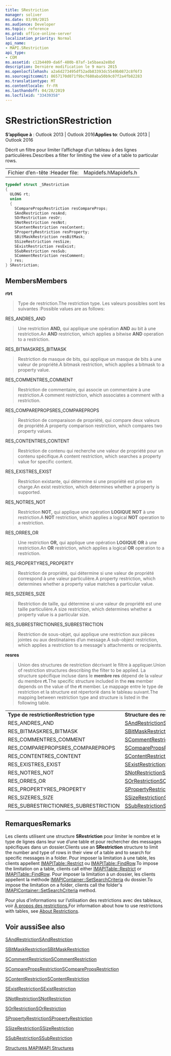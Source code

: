 ```yaml
---
title: SRestriction
manager: soliver
ms.date: 03/09/2015
ms.audience: Developer
ms.topic: reference
ms.prod: office-online-server
localization_priority: Normal
api_name:
- MAPI.SRestriction
api_type:
- COM
ms.assetid: c12b4409-da6f-480b-87af-1e5baea2e8bd
description: Dernière modification le 9 mars 2015
ms.openlocfilehash: a2a6d273495df52adb83393dc5549b0872c8f6f3
ms.sourcegitcommit: 8657170d071f9bcf680aba50b9c07f2a4fb82283
ms.translationtype: MT
ms.contentlocale: fr-FR
ms.lasthandoff: 04/28/2019
ms.locfileid: "33439358"
---
```

# <a name="srestriction"></a><span data-ttu-id="6ca65-103">SRestriction</span><span class="sxs-lookup"><span data-stu-id="6ca65-103">SRestriction</span></span>

  
  
<span data-ttu-id="6ca65-104">**S’applique à** : Outlook 2013 | Outlook 2016</span><span class="sxs-lookup"><span data-stu-id="6ca65-104">**Applies to**: Outlook 2013 | Outlook 2016</span></span> 
  
<span data-ttu-id="6ca65-105">Décrit un filtre pour limiter l’affichage d’un tableau à des lignes particulières.</span><span class="sxs-lookup"><span data-stu-id="6ca65-105">Describes a filter for limiting the view of a table to particular rows.</span></span> 
  
|||
|:-----|:-----|
|<span data-ttu-id="6ca65-106">Fichier d’en-tête :</span><span class="sxs-lookup"><span data-stu-id="6ca65-106">Header file:</span></span>  <br/> |<span data-ttu-id="6ca65-107">Mapidefs.h</span><span class="sxs-lookup"><span data-stu-id="6ca65-107">Mapidefs.h</span></span>  <br/> |
   
```cpp
typedef struct _SRestriction
{
  ULONG rt;
  union
  {
    SComparePropsRestriction resCompareProps;
    SAndRestriction resAnd;
    SOrRestriction resOr;
    SNotRestriction resNot;
    SContentRestriction resContent;
    SPropertyRestriction resProperty;
    SBitMaskRestriction resBitMask;
    SSizeRestriction resSize;
    SExistRestriction resExist;
    SSubRestriction resSub;
    SCommentRestriction resComment;
  } res;
} SRestriction;

```

## <a name="members"></a><span data-ttu-id="6ca65-108">Members</span><span class="sxs-lookup"><span data-stu-id="6ca65-108">Members</span></span>

 <span data-ttu-id="6ca65-109">**rt**</span><span class="sxs-lookup"><span data-stu-id="6ca65-109">**rt**</span></span>
  
> <span data-ttu-id="6ca65-110">Type de restriction.</span><span class="sxs-lookup"><span data-stu-id="6ca65-110">The restriction type.</span></span> <span data-ttu-id="6ca65-111">Les valeurs possibles sont les suivantes :</span><span class="sxs-lookup"><span data-stu-id="6ca65-111">Possible values are as follows:</span></span> 
    
<span data-ttu-id="6ca65-112">RES_AND</span><span class="sxs-lookup"><span data-stu-id="6ca65-112">RES_AND</span></span> 
  
> <span data-ttu-id="6ca65-113">Une restriction **AND,** qui applique une opération **AND** au bit à une restriction.</span><span class="sxs-lookup"><span data-stu-id="6ca65-113">An **AND** restriction, which applies a bitwise **AND** operation to a restriction.</span></span> 
    
<span data-ttu-id="6ca65-114">RES_BITMASK</span><span class="sxs-lookup"><span data-stu-id="6ca65-114">RES_BITMASK</span></span> 
  
> <span data-ttu-id="6ca65-115">Restriction de masque de bits, qui applique un masque de bits à une valeur de propriété.</span><span class="sxs-lookup"><span data-stu-id="6ca65-115">A bitmask restriction, which applies a bitmask to a property value.</span></span>
    
<span data-ttu-id="6ca65-116">RES_COMMENT</span><span class="sxs-lookup"><span data-stu-id="6ca65-116">RES_COMMENT</span></span> 
  
> <span data-ttu-id="6ca65-117">Restriction de commentaire, qui associe un commentaire à une restriction.</span><span class="sxs-lookup"><span data-stu-id="6ca65-117">A comment restriction, which associates a comment with a restriction.</span></span>
    
<span data-ttu-id="6ca65-118">RES_COMPAREPROPS</span><span class="sxs-lookup"><span data-stu-id="6ca65-118">RES_COMPAREPROPS</span></span> 
  
> <span data-ttu-id="6ca65-119">Restriction de comparaison de propriété, qui compare deux valeurs de propriété.</span><span class="sxs-lookup"><span data-stu-id="6ca65-119">A property comparison restriction, which compares two property values.</span></span>
    
<span data-ttu-id="6ca65-120">RES_CONTENT</span><span class="sxs-lookup"><span data-stu-id="6ca65-120">RES_CONTENT</span></span> 
  
> <span data-ttu-id="6ca65-121">Restriction de contenu qui recherche une valeur de propriété pour un contenu spécifique.</span><span class="sxs-lookup"><span data-stu-id="6ca65-121">A content restriction, which searches a property value for specific content.</span></span>
    
<span data-ttu-id="6ca65-122">RES_EXIST</span><span class="sxs-lookup"><span data-stu-id="6ca65-122">RES_EXIST</span></span> 
  
> <span data-ttu-id="6ca65-123">Restriction existante, qui détermine si une propriété est prise en charge.</span><span class="sxs-lookup"><span data-stu-id="6ca65-123">An exist restriction, which determines whether a property is supported.</span></span>
    
<span data-ttu-id="6ca65-124">RES_NOT</span><span class="sxs-lookup"><span data-stu-id="6ca65-124">RES_NOT</span></span> 
  
> <span data-ttu-id="6ca65-125">Restriction **NOT,** qui applique une opération **LOGIQUE NOT** à une restriction.</span><span class="sxs-lookup"><span data-stu-id="6ca65-125">A **NOT** restriction, which applies a logical **NOT** operation to a restriction.</span></span> 
    
<span data-ttu-id="6ca65-126">RES_OR</span><span class="sxs-lookup"><span data-stu-id="6ca65-126">RES_OR</span></span> 
  
> <span data-ttu-id="6ca65-127">Une restriction **OR,** qui applique une opération **LOGIQUE OR** à une restriction.</span><span class="sxs-lookup"><span data-stu-id="6ca65-127">An **OR** restriction, which applies a logical **OR** operation to a restriction.</span></span> 
    
<span data-ttu-id="6ca65-128">RES_PROPERTY</span><span class="sxs-lookup"><span data-stu-id="6ca65-128">RES_PROPERTY</span></span> 
  
> <span data-ttu-id="6ca65-129">Restriction de propriété, qui détermine si une valeur de propriété correspond à une valeur particulière.</span><span class="sxs-lookup"><span data-stu-id="6ca65-129">A property restriction, which determines whether a property value matches a particular value.</span></span>
    
<span data-ttu-id="6ca65-130">RES_SIZE</span><span class="sxs-lookup"><span data-stu-id="6ca65-130">RES_SIZE</span></span> 
  
> <span data-ttu-id="6ca65-131">Restriction de taille, qui détermine si une valeur de propriété est une taille particulière.</span><span class="sxs-lookup"><span data-stu-id="6ca65-131">A size restriction, which determines whether a property value is a particular size.</span></span>
    
<span data-ttu-id="6ca65-132">RES_SUBRESTRICTION</span><span class="sxs-lookup"><span data-stu-id="6ca65-132">RES_SUBRESTRICTION</span></span> 
  
> <span data-ttu-id="6ca65-133">Restriction de sous-objet, qui applique une restriction aux pièces jointes ou aux destinataires d’un message.</span><span class="sxs-lookup"><span data-stu-id="6ca65-133">A sub-object restriction, which applies a restriction to a message's attachments or recipients.</span></span>
    
 <span data-ttu-id="6ca65-134">**res**</span><span class="sxs-lookup"><span data-stu-id="6ca65-134">**res**</span></span>
  
> <span data-ttu-id="6ca65-135">Union des structures de restriction décrivant le filtre à appliquer.</span><span class="sxs-lookup"><span data-stu-id="6ca65-135">Union of restriction structures describing the filter to be applied.</span></span> <span data-ttu-id="6ca65-136">La structure spécifique incluse dans le **membre res** dépend de la valeur du membre **rt.**</span><span class="sxs-lookup"><span data-stu-id="6ca65-136">The specific structure included in the **res** member depends on the value of the **rt** member.</span></span> <span data-ttu-id="6ca65-137">Le mappage entre le type de restriction et la structure est répertorié dans le tableau suivant.</span><span class="sxs-lookup"><span data-stu-id="6ca65-137">The mapping between restriction type and structure is listed in the following table.</span></span> 
    
|||
|:-----|:-----|
|<span data-ttu-id="6ca65-138">**Type de restriction**</span><span class="sxs-lookup"><span data-stu-id="6ca65-138">**Restriction type**</span></span> <br/> |<span data-ttu-id="6ca65-139">**Structure des restrictions**</span><span class="sxs-lookup"><span data-stu-id="6ca65-139">**Restriction structure**</span></span> <br/> |
|<span data-ttu-id="6ca65-140">RES_AND</span><span class="sxs-lookup"><span data-stu-id="6ca65-140">RES_AND</span></span>  <br/> |[<span data-ttu-id="6ca65-141">SAndRestriction</span><span class="sxs-lookup"><span data-stu-id="6ca65-141">SAndRestriction</span></span>](sandrestriction.md) <br/> |
|<span data-ttu-id="6ca65-142">RES_BITMASK</span><span class="sxs-lookup"><span data-stu-id="6ca65-142">RES_BITMASK</span></span>  <br/> |[<span data-ttu-id="6ca65-143">SBitMaskRestriction</span><span class="sxs-lookup"><span data-stu-id="6ca65-143">SBitMaskRestriction</span></span>](sbitmaskrestriction.md) <br/> |
|<span data-ttu-id="6ca65-144">RES_COMMENT</span><span class="sxs-lookup"><span data-stu-id="6ca65-144">RES_COMMENT</span></span>  <br/> |[<span data-ttu-id="6ca65-145">SCommentRestriction</span><span class="sxs-lookup"><span data-stu-id="6ca65-145">SCommentRestriction</span></span>](scommentrestriction.md) <br/> |
|<span data-ttu-id="6ca65-146">RES_COMPAREPROPS</span><span class="sxs-lookup"><span data-stu-id="6ca65-146">RES_COMPAREPROPS</span></span>  <br/> |[<span data-ttu-id="6ca65-147">SComparePropsRestriction</span><span class="sxs-lookup"><span data-stu-id="6ca65-147">SComparePropsRestriction</span></span>](scomparepropsrestriction.md) <br/> |
|<span data-ttu-id="6ca65-148">RES_CONTENT</span><span class="sxs-lookup"><span data-stu-id="6ca65-148">RES_CONTENT</span></span>  <br/> |[<span data-ttu-id="6ca65-149">SContentRestriction</span><span class="sxs-lookup"><span data-stu-id="6ca65-149">SContentRestriction</span></span>](scontentrestriction.md) <br/> |
|<span data-ttu-id="6ca65-150">RES_EXIST</span><span class="sxs-lookup"><span data-stu-id="6ca65-150">RES_EXIST</span></span>  <br/> |[<span data-ttu-id="6ca65-151">SExistRestriction</span><span class="sxs-lookup"><span data-stu-id="6ca65-151">SExistRestriction</span></span>](sexistrestriction.md) <br/> |
|<span data-ttu-id="6ca65-152">RES_NOT</span><span class="sxs-lookup"><span data-stu-id="6ca65-152">RES_NOT</span></span>  <br/> |[<span data-ttu-id="6ca65-153">SNotRestriction</span><span class="sxs-lookup"><span data-stu-id="6ca65-153">SNotRestriction</span></span>](snotrestriction.md) <br/> |
|<span data-ttu-id="6ca65-154">RES_OR</span><span class="sxs-lookup"><span data-stu-id="6ca65-154">RES_OR</span></span>  <br/> |[<span data-ttu-id="6ca65-155">SOrRestriction</span><span class="sxs-lookup"><span data-stu-id="6ca65-155">SOrRestriction</span></span>](sorrestriction.md) <br/> |
|<span data-ttu-id="6ca65-156">RES_PROPERTY</span><span class="sxs-lookup"><span data-stu-id="6ca65-156">RES_PROPERTY</span></span>  <br/> |[<span data-ttu-id="6ca65-157">SPropertyRestriction</span><span class="sxs-lookup"><span data-stu-id="6ca65-157">SPropertyRestriction</span></span>](spropertyrestriction.md) <br/> |
|<span data-ttu-id="6ca65-158">RES_SIZE</span><span class="sxs-lookup"><span data-stu-id="6ca65-158">RES_SIZE</span></span>  <br/> |[<span data-ttu-id="6ca65-159">SSizeRestriction</span><span class="sxs-lookup"><span data-stu-id="6ca65-159">SSizeRestriction</span></span>](ssizerestriction.md) <br/> |
|<span data-ttu-id="6ca65-160">RES_SUBRESTRICTION</span><span class="sxs-lookup"><span data-stu-id="6ca65-160">RES_SUBRESTRICTION</span></span>  <br/> |[<span data-ttu-id="6ca65-161">SSubRestriction</span><span class="sxs-lookup"><span data-stu-id="6ca65-161">SSubRestriction</span></span>](ssubrestriction.md) <br/> |
   
## <a name="remarks"></a><span data-ttu-id="6ca65-162">Remarques</span><span class="sxs-lookup"><span data-stu-id="6ca65-162">Remarks</span></span>

<span data-ttu-id="6ca65-163">Les clients utilisent une structure **SRestriction** pour limiter le nombre et le type de lignes dans leur vue d’une table et pour rechercher des messages spécifiques dans un dossier.</span><span class="sxs-lookup"><span data-stu-id="6ca65-163">Clients use an **SRestriction** structure to limit the number and type of rows in their view of a table and to search for specific messages in a folder.</span></span> <span data-ttu-id="6ca65-164">Pour imposer la limitation à une table, les clients appellent [IMAPITable::Restrict](imapitable-restrict.md) ou [IMAPITable::FindRow](imapitable-findrow.md).</span><span class="sxs-lookup"><span data-stu-id="6ca65-164">To impose the limitation on a table, clients call either [IMAPITable::Restrict](imapitable-restrict.md) or [IMAPITable::FindRow](imapitable-findrow.md).</span></span> <span data-ttu-id="6ca65-165">Pour imposer la limitation à un dossier, les clients appellent la méthode [IMAPIContainer::SetSearchCriteria](imapicontainer-setsearchcriteria.md) du dossier.</span><span class="sxs-lookup"><span data-stu-id="6ca65-165">To impose the limitation on a folder, clients call the folder's [IMAPIContainer::SetSearchCriteria](imapicontainer-setsearchcriteria.md) method.</span></span> 
  
<span data-ttu-id="6ca65-166">Pour plus d’informations sur l’utilisation des restrictions avec des tableaux, voir [À propos des restrictions.](about-restrictions.md)</span><span class="sxs-lookup"><span data-stu-id="6ca65-166">For information about how to use restrictions with tables, see [About Restrictions](about-restrictions.md).</span></span> 
  
## <a name="see-also"></a><span data-ttu-id="6ca65-167">Voir aussi</span><span class="sxs-lookup"><span data-stu-id="6ca65-167">See also</span></span>



[<span data-ttu-id="6ca65-168">SAndRestriction</span><span class="sxs-lookup"><span data-stu-id="6ca65-168">SAndRestriction</span></span>](sandrestriction.md)
  
[<span data-ttu-id="6ca65-169">SBitMaskRestriction</span><span class="sxs-lookup"><span data-stu-id="6ca65-169">SBitMaskRestriction</span></span>](sbitmaskrestriction.md)
  
[<span data-ttu-id="6ca65-170">SCommentRestriction</span><span class="sxs-lookup"><span data-stu-id="6ca65-170">SCommentRestriction</span></span>](scommentrestriction.md)
  
[<span data-ttu-id="6ca65-171">SComparePropsRestriction</span><span class="sxs-lookup"><span data-stu-id="6ca65-171">SComparePropsRestriction</span></span>](scomparepropsrestriction.md)
  
[<span data-ttu-id="6ca65-172">SContentRestriction</span><span class="sxs-lookup"><span data-stu-id="6ca65-172">SContentRestriction</span></span>](scontentrestriction.md)
  
[<span data-ttu-id="6ca65-173">SExistRestriction</span><span class="sxs-lookup"><span data-stu-id="6ca65-173">SExistRestriction</span></span>](sexistrestriction.md)
  
[<span data-ttu-id="6ca65-174">SNotRestriction</span><span class="sxs-lookup"><span data-stu-id="6ca65-174">SNotRestriction</span></span>](snotrestriction.md)
  
[<span data-ttu-id="6ca65-175">SOrRestriction</span><span class="sxs-lookup"><span data-stu-id="6ca65-175">SOrRestriction</span></span>](sorrestriction.md)
  
[<span data-ttu-id="6ca65-176">SPropertyRestriction</span><span class="sxs-lookup"><span data-stu-id="6ca65-176">SPropertyRestriction</span></span>](spropertyrestriction.md)
  
[<span data-ttu-id="6ca65-177">SSizeRestriction</span><span class="sxs-lookup"><span data-stu-id="6ca65-177">SSizeRestriction</span></span>](ssizerestriction.md)
  
[<span data-ttu-id="6ca65-178">SSubRestriction</span><span class="sxs-lookup"><span data-stu-id="6ca65-178">SSubRestriction</span></span>](ssubrestriction.md)


[<span data-ttu-id="6ca65-179">Structures MAPI</span><span class="sxs-lookup"><span data-stu-id="6ca65-179">MAPI Structures</span></span>](mapi-structures.md)

